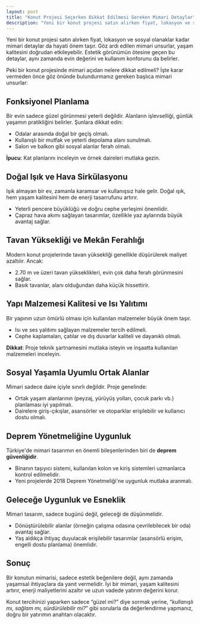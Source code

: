 ```yaml
---
layout: post
title: "Konut Projesi Seçerken Dikkat Edilmesi Gereken Mimari Detaylar"
description: "Yeni bir konut projesi satın alırken fiyat, lokasyon ve sosyal olanaklar kadar mimari detaylar da hayati önem taşır."
---
```


Yeni bir konut projesi satın alırken fiyat, lokasyon ve sosyal olanaklar kadar mimari detaylar da hayati önem taşır. Göz ardı edilen mimari unsurlar, yaşam kalitesini doğrudan etkileyebilir. Estetik görünümün ötesine geçen bu detaylar, aynı zamanda evin değerini ve kullanım konforunu da belirler.

Peki bir konut projesinde mimari açıdan nelere dikkat edilmeli? İşte karar vermeden önce göz önünde bulundurmanız gereken başlıca mimari unsurlar:

## Fonksiyonel Planlama

Bir evin sadece güzel görünmesi yeterli değildir. Alanların işlevselliği, günlük yaşamın pratikliğini belirler. Şunlara dikkat edin:

- Odalar arasında doğal bir geçiş olmalı.
- Kullanışlı bir mutfak ve yeterli depolama alanı sunulmalı.
- Salon ve balkon gibi sosyal alanlar ferah olmalı.

**İpucu**: Kat planlarını inceleyin ve örnek daireleri mutlaka gezin.

## Doğal Işık ve Hava Sirkülasyonu

Işık almayan bir ev, zamanla karamsar ve kullanışsız hale gelir. Doğal ışık, hem yaşam kalitesini hem de enerji tasarrufunu artırır.

- Yeterli pencere büyüklüğü ve doğru cephe yerleşimi önemlidir.
- Çapraz hava akımı sağlayan tasarımlar, özellikle yaz aylarında büyük avantaj sağlar.

## Tavan Yüksekliği ve Mekân Ferahlığı

Modern konut projelerinde tavan yüksekliği genellikle düşürülerek maliyet azaltılır. Ancak:

- 2.70 m ve üzeri tavan yükseklikleri, evin çok daha ferah görünmesini sağlar.
- Basık tavanlar, alanı olduğundan daha küçük hissettirir.

## Yapı Malzemesi Kalitesi ve Isı Yalıtımı

Bir yapının uzun ömürlü olması için kullanılan malzemeler büyük önem taşır.

- Isı ve ses yalıtımı sağlayan malzemeler tercih edilmeli.
- Cephe kaplamaları, çatılar ve dış duvarlar kaliteli ve dayanıklı olmalı.

**Dikkat**: Proje teknik şartnamesini mutlaka isteyin ve inşaatta kullanılan malzemeleri inceleyin.

## Sosyal Yaşamla Uyumlu Ortak Alanlar

Mimari sadece daire içiyle sınırlı değildir. Proje genelinde:

- Ortak yaşam alanlarının (peyzaj, yürüyüş yolları, çocuk parkı vb.) planlaması iyi yapılmalı.
- Dairelere giriş-çıkışlar, asansörler ve otoparklar erişilebilir ve kullanıcı dostu olmalı.

## Deprem Yönetmeliğine Uygunluk

Türkiye'de mimari tasarımın en önemli bileşenlerinden biri de **deprem güvenliğidir**.

- Binanın taşıyıcı sistemi, kullanılan kolon ve kiriş sistemleri uzmanlarca kontrol edilmelidir.
- Yeni projelerde 2018 Deprem Yönetmeliği'ne uygunluk mutlaka aranmalı.

## Geleceğe Uygunluk ve Esneklik

Mimari tasarım, sadece bugünü değil, geleceği de düşünmelidir.

- Dönüştürülebilir alanlar (örneğin çalışma odasına çevrilebilecek bir oda) avantaj sağlar.
- Yaş aldıkça ihtiyaç duyulacak erişilebilir tasarımlar (asansörlü erişim, engelli dostu planlama) önemlidir.

## Sonuç

Bir konutun mimarisi, sadece estetik beğenilere değil, aynı zamanda yaşamsal ihtiyaçlara da yanıt vermelidir. İyi bir mimari, yaşam kalitesini artırır, enerji maliyetlerini azaltır ve uzun vadede yatırım değerini korur.

Konut tercihinizi yaparken sadece “güzel mi?” diye sormak yerine, “*kullanışlı mı, sağlam mı, sürdürülebilir mi?*” gibi sorularla da değerlendirme yapmanız, doğru bir yatırımın anahtarı olacaktır.